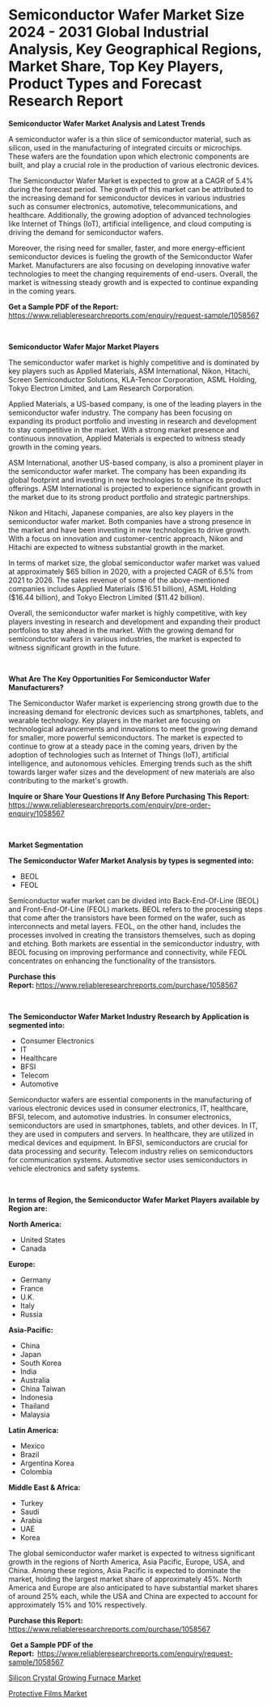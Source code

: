 <p><h1>Semiconductor Wafer Market Size 2024 - 2031 Global Industrial Analysis, Key Geographical Regions, Market Share, Top Key Players, Product Types and Forecast Research Report</h1></p><p><strong>Semiconductor Wafer Market Analysis and Latest Trends</strong></p>
<p><p>A semiconductor wafer is a thin slice of semiconductor material, such as silicon, used in the manufacturing of integrated circuits or microchips. These wafers are the foundation upon which electronic components are built, and play a crucial role in the production of various electronic devices.</p><p>The Semiconductor Wafer Market is expected to grow at a CAGR of 5.4% during the forecast period. The growth of this market can be attributed to the increasing demand for semiconductor devices in various industries such as consumer electronics, automotive, telecommunications, and healthcare. Additionally, the growing adoption of advanced technologies like Internet of Things (IoT), artificial intelligence, and cloud computing is driving the demand for semiconductor wafers.</p><p>Moreover, the rising need for smaller, faster, and more energy-efficient semiconductor devices is fueling the growth of the Semiconductor Wafer Market. Manufacturers are also focusing on developing innovative wafer technologies to meet the changing requirements of end-users. Overall, the market is witnessing steady growth and is expected to continue expanding in the coming years.</p></p>
<p><strong>Get a Sample PDF of the Report:&nbsp;</strong> <a href="https://www.reliableresearchreports.com/enquiry/request-sample/1058567">https://www.reliableresearchreports.com/enquiry/request-sample/1058567</a></p>
<p>&nbsp;</p>
<p><strong>Semiconductor Wafer Major Market Players</strong></p>
<p><p>The semiconductor wafer market is highly competitive and is dominated by key players such as Applied Materials, ASM International, Nikon, Hitachi, Screen Semiconductor Solutions, KLA-Tencor Corporation, ASML Holding, Tokyo Electron Limited, and Lam Research Corporation.</p><p>Applied Materials, a US-based company, is one of the leading players in the semiconductor wafer industry. The company has been focusing on expanding its product portfolio and investing in research and development to stay competitive in the market. With a strong market presence and continuous innovation, Applied Materials is expected to witness steady growth in the coming years.</p><p>ASM International, another US-based company, is also a prominent player in the semiconductor wafer market. The company has been expanding its global footprint and investing in new technologies to enhance its product offerings. ASM International is projected to experience significant growth in the market due to its strong product portfolio and strategic partnerships.</p><p>Nikon and Hitachi, Japanese companies, are also key players in the semiconductor wafer market. Both companies have a strong presence in the market and have been investing in new technologies to drive growth. With a focus on innovation and customer-centric approach, Nikon and Hitachi are expected to witness substantial growth in the market.</p><p>In terms of market size, the global semiconductor wafer market was valued at approximately $65 billion in 2020, with a projected CAGR of 6.5% from 2021 to 2026. The sales revenue of some of the above-mentioned companies includes Applied Materials ($16.51 billion), ASML Holding ($16.44 billion), and Tokyo Electron Limited ($11.42 billion).</p><p>Overall, the semiconductor wafer market is highly competitive, with key players investing in research and development and expanding their product portfolios to stay ahead in the market. With the growing demand for semiconductor wafers in various industries, the market is expected to witness significant growth in the future.</p></p>
<p>&nbsp;</p>
<p><strong>What Are The Key Opportunities For Semiconductor Wafer Manufacturers?</strong></p>
<p><p>The Semiconductor Wafer market is experiencing strong growth due to the increasing demand for electronic devices such as smartphones, tablets, and wearable technology. Key players in the market are focusing on technological advancements and innovations to meet the growing demand for smaller, more powerful semiconductors. The market is expected to continue to grow at a steady pace in the coming years, driven by the adoption of technologies such as Internet of Things (IoT), artificial intelligence, and autonomous vehicles. Emerging trends such as the shift towards larger wafer sizes and the development of new materials are also contributing to the market's growth.</p></p>
<p><strong>Inquire or Share Your Questions If Any Before Purchasing This Report:</strong> <a href="https://www.reliableresearchreports.com/enquiry/pre-order-enquiry/1058567">https://www.reliableresearchreports.com/enquiry/pre-order-enquiry/1058567</a></p>
<p>&nbsp;</p>
<p><strong>Market Segmentation</strong></p>
<p><strong>The Semiconductor Wafer Market Analysis by types is segmented into:</strong></p>
<p><ul><li>BEOL</li><li>FEOL</li></ul></p>
<p><p>Semiconductor wafer market can be divided into Back-End-Of-Line (BEOL) and Front-End-Of-Line (FEOL) markets. BEOL refers to the processing steps that come after the transistors have been formed on the wafer, such as interconnects and metal layers. FEOL, on the other hand, includes the processes involved in creating the transistors themselves, such as doping and etching. Both markets are essential in the semiconductor industry, with BEOL focusing on improving performance and connectivity, while FEOL concentrates on enhancing the functionality of the transistors.</p></p>
<p><strong>Purchase this Report:&nbsp;</strong><a href="https://www.reliableresearchreports.com/purchase/1058567">https://www.reliableresearchreports.com/purchase/1058567</a></p>
<p>&nbsp;</p>
<p><strong>The Semiconductor Wafer Market Industry Research by Application is segmented into:</strong></p>
<p><ul><li>Consumer Electronics</li><li>IT</li><li>Healthcare</li><li>BFSI</li><li>Telecom</li><li>Automotive</li></ul></p>
<p><p>Semiconductor wafers are essential components in the manufacturing of various electronic devices used in consumer electronics, IT, healthcare, BFSI, telecom, and automotive industries. In consumer electronics, semiconductors are used in smartphones, tablets, and other devices. In IT, they are used in computers and servers. In healthcare, they are utilized in medical devices and equipment. In BFSI, semiconductors are crucial for data processing and security. Telecom industry relies on semiconductors for communication systems. Automotive sector uses semiconductors in vehicle electronics and safety systems.</p></p>
<p>&nbsp;</p>
<p><strong>In terms of Region, the Semiconductor Wafer Market Players available by Region are:</strong></p>
<p>
    <p> <strong> North America: </strong>
        <ul>
            <li>United States</li>
            <li>Canada</li>
        </ul>
        </p> 
    <p> <strong> Europe: </strong>
        <ul>
            <li>Germany</li>
            <li>France</li>
            <li>U.K.</li>
            <li>Italy</li>
            <li>Russia</li>
        </ul>
        </p> 
    <p> <strong> Asia-Pacific: </strong>
        <ul>
            <li>China</li>
            <li>Japan</li>
            <li>South Korea</li>
            <li>India</li>
            <li>Australia</li>
            <li>China Taiwan</li>
            <li>Indonesia</li>
            <li>Thailand</li>
            <li>Malaysia</li>
        </ul>
        </p> 
    <p> <strong> Latin America: </strong>
        <ul>
            <li>Mexico</li>
            <li>Brazil</li>
            <li>Argentina Korea</li>
            <li>Colombia</li>
        </ul>
        </p> 
    <p> <strong> Middle East & Africa: </strong>
        <ul>
            <li>Turkey</li>
            <li>Saudi</li>
            <li>Arabia</li>
            <li>UAE</li>
            <li>Korea</li>
        </ul>
    </p>
    </p>
<p><p>The global semiconductor wafer market is expected to witness significant growth in the regions of North America, Asia Pacific, Europe, USA, and China. Among these regions, Asia Pacific is expected to dominate the market, holding the largest market share of approximately 45%. North America and Europe are also anticipated to have substantial market shares of around 25% each, while the USA and China are expected to account for approximately 15% and 10% respectively.</p></p>
<p><strong>Purchase this Report: </strong><a href="https://www.reliableresearchreports.com/purchase/1058567">https://www.reliableresearchreports.com/purchase/1058567</a></p>
<p>&nbsp;<strong>Get a Sample PDF of the Report:&nbsp;&nbsp;</strong><a href="https://www.reliableresearchreports.com/enquiry/request-sample/1058567">https://www.reliableresearchreports.com/enquiry/request-sample/1058567</a></p>
<p><strong></strong></p>
<p><p><a href="https://view.publitas.com/reportprime-1/silicon-crystal-growing-furnace-market-with-the-goal-of-estimating-the-market-size-and-future-growth-potential-of-various-market-segments-based-on-component-applications-end-user-and-region/">Silicon Crystal Growing Furnace Market</a></p><p><a href="https://thundering-castanet-c65.notion.site/Protective-Films-Market-Size-Global-Industry-Overview-Market-Segmentation-and-Forecast-2024-to-20-ab9b1ee1e9c8421e87312407c9474514">Protective Films Market</a></p></p>